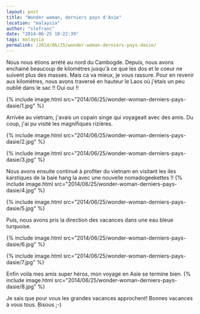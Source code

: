 ```yaml
---
layout: post
title: "Wonder woman, derniers pays d'Asie"
location: "malaysia"
author: "slefranc"
date: "2014-06-25 10:22:39"
tags: malaysia
permalink: /2014/06/25/wonder-woman-derniers-pays-dasie/
---
```

Nous nous étions arrété au nord du Cambogde. Depuis, nous avons enchainé beaucoup de kilométres jusqu'à ce que les dos et le coeur ne suivent plus des masses. Mais ca va mieux, je vous rassure.
Pour en revenir aux kilométres, nous avons traversé en hauteur le Laos où j'étais un peu oublié dans le sac !! Oui oui !!

{% include image.html src="2014/06/25/wonder-woman-derniers-pays-dasie/1.jpg" %}

Arrivée au vietnam, j'avais un copain singe qui voyageait avec des amis. Du coup, j'ai pu visité les magnifiques rizières.

{% include image.html src="2014/06/25/wonder-woman-derniers-pays-dasie/2.jpg" %}

{% include image.html src="2014/06/25/wonder-woman-derniers-pays-dasie/3.jpg" %}

Nous avons ensuite continué à profiter du vietnam en visitant les iles karstiques de la baie hang la avec une nouvelle nomadogeekettes !!
{% include image.html src="2014/06/25/wonder-woman-derniers-pays-dasie/4.jpg" %}

{% include image.html src="2014/06/25/wonder-woman-derniers-pays-dasie/5.jpg" %}

Puis, nous avons pris la direction des vacances dans une eau bleue turquoise.

{% include image.html src="2014/06/25/wonder-woman-derniers-pays-dasie/6.jpg" %}

{% include image.html src="2014/06/25/wonder-woman-derniers-pays-dasie/7.jpg" %}

Enfin voila mes amis super héros, mon voyage en Asie se termine bien.
{% include image.html src="2014/06/25/wonder-woman-derniers-pays-dasie/8.jpg" %}

Je sais que pour vous les grandes vacances approchent! Bonnes vacances à vous tous.  Bisous ;-)
